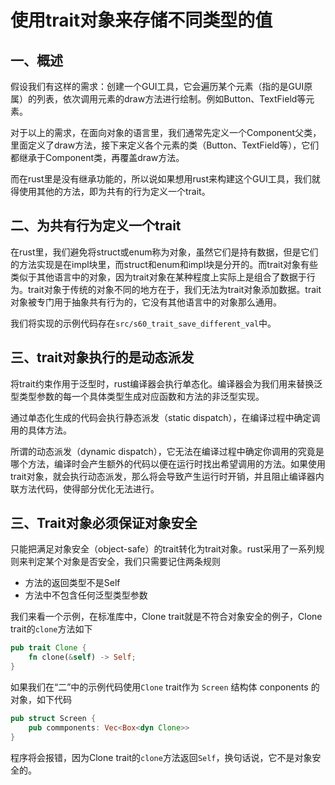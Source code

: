 # 使用trait对象来存储不同类型的值

## 一、概述

假设我们有这样的需求：创建一个GUI工具，它会遍历某个元素（指的是GUI原属）的列表，依次调用元素的draw方法进行绘制。例如Button、TextField等元素。

对于以上的需求，在面向对象的语言里，我们通常先定义一个Component父类，里面定义了draw方法，接下来定义各个元素的类（Button、TextField等），它们都继承于Component类，再覆盖draw方法。

而在rust里是没有继承功能的，所以说如果想用rust来构建这个GUI工具，我们就得使用其他的方法，即为共有的行为定义一个trait。

## 二、为共有行为定义一个trait

在rust里，我们避免将struct或enum称为对象，虽然它们是持有数据，但是它们的方法实现是在impl块里，而struct和enum和impl块是分开的。而trait对象有些类似于其他语言中的对象，因为trait对象在某种程度上实际上是组合了数据于行为。trait对象于传统的对象不同的地方在于，我们无法为trait对象添加数据。trait对象被专门用于抽象共有行为的，它没有其他语言中的对象那么通用。

我们将实现的示例代码存在`src/s60_trait_save_different_val`中。

## 三、trait对象执行的是动态派发

将trait约束作用于泛型时，rust编译器会执行单态化。编译器会为我们用来替换泛型类型参数的每一个具体类型生成对应函数和方法的非泛型实现。

通过单态化生成的代码会执行静态派发（static dispatch），在编译过程中确定调用的具体方法。

所谓的动态派发（dynamic dispatch），它无法在编译过程中确定你调用的究竟是哪个方法，编译时会产生额外的代码以便在运行时找出希望调用的方法。如果使用trait对象，就会执行动态派发，那么将会导致产生运行时开销，并且阻止编译器内联方法代码，使得部分优化无法进行。

## 三、Trait对象必须保证对象安全

只能把满足对象安全（object-safe）的trait转化为trait对象。rust采用了一系列规则来判定某个对象是否安全，我们只需要记住两条规则

- 方法的返回类型不是Self
- 方法中不包含任何泛型类型参数

我们来看一个示例，在标准库中，Clone trait就是不符合对象安全的例子，Clone trait的`clone`方法如下

```rust
pub trait Clone {
    fn clone(&self) -> Self;
}
```

如果我们在“二”中的示例代码使用`Clone` trait作为 `Screen` 结构体 conponents 的对象，如下代码

```rust
pub struct Screen {
    pub commponents: Vec<Box<dyn Clone>>
}
```

程序将会报错，因为Clone trait的`clone`方法返回`Self`，换句话说，它不是对象安全的。
